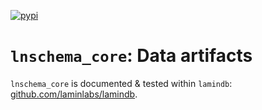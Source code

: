 [![pypi](https://img.shields.io/pypi/v/lnschema_core?color=%2334D058&label=pypi%20package)](https://pypi.org/project/lnschema_core)

# `lnschema_core`: Data artifacts

`lnschema_core` is documented & tested within `lamindb`: [github.com/laminlabs/lamindb](https://github.com/laminlabs/lamindb).
